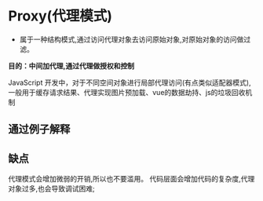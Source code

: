 # Proxy(代理模式)
- 属于一种结构模式,通过访问代理对象去访问原始对象,对原始对象的访问做过滤。

**目的：中间加代理,通过代理做授权和控制**

JavaScript 开发中，对于不同空间对象进行局部代理访问(有点类似适配器模式),一般用于缓存请求结果、代理实现图片预加载、vue的数据劫持、js的垃圾回收机制

## 通过例子解释


## 缺点
代理模式会增加微弱的开销,所以也不要滥用。
代码层面会增加代码的复杂度,代理对象过多,也会导致调试困难;